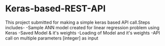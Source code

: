# Keras-based-REST-API
This project submitted for making a simple keras based API call.Steps includes-
-Sample ANN model created for linear regression problem using Keras
-Saved Model & it's weights
-Loading of Model and it's weights
-API call on multiple parameters [integer] as input
